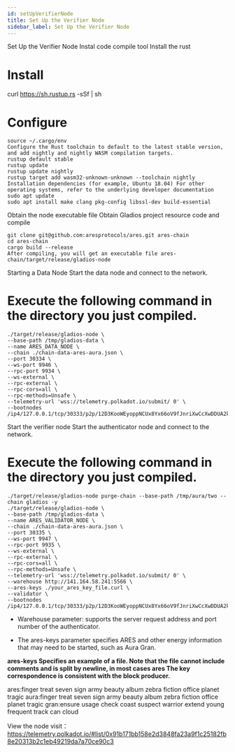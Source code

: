```yaml
---
id: setUpVerifierNode
title: Set Up the Verifier Node
sidebar_label: Set Up the Verifier Node
---
```


Set Up the Verifier Node
Instal code compile tool
Install the rust
# Install
curl https://sh.rustup.rs -sSf | sh
# Configure
```
source ~/.cargo/env
Configure the Rust toolchain to default to the latest stable version, and add nightly and nightly WASM compilation targets.
rustup default stable
rustup update
rustup update nightly
rustup target add wasm32-unknown-unknown --toolchain nightly
Installation dependencies (for example, Ubuntu 18.04) For other operating systems, refer to the underlying developer documentation
sudo apt update
sudo apt install make clang pkg-config libssl-dev build-essential
```

Obtain the node executable file
Obtain Gladios project resource code and compile

```
git clone git@github.com:aresprotocols/ares.git ares-chain
cd ares-chain
cargo build --release
After compiling, you will get an executable file ares-chain/target/release/gladios-node
```
Starting a Data Node
Start the data node and connect to the network.

#  Execute the following command in the directory you just compiled.
```
./target/release/gladios-node \
--base-path /tmp/gladios-data \
--name ARES_DATA_NODE \
--chain ./chain-data-ares-aura.json \
--port 30334 \
--ws-port 9946 \ 
--rpc-port 9934 \
--ws-external \
--rpc-external \
--rpc-cors=all \
--rpc-methods=Unsafe \
--telemetry-url 'wss://telemetry.polkadot.io/submit/ 0' \
--bootnodes /ip4/127.0.0.1/tcp/30333/p2p/12D3KooWEyoppNCUx8Yx66oV9fJnriXwCcXwDDUA2kj6vnc6iDEp
```

Start the verifier node
Start the authenticator node and connect to the network.

# Execute the following command in the directory you just compiled.
```
./target/release/gladios-node purge-chain --base-path /tmp/aura/two --chain gladios -y
./target/release/gladios-node \
--base-path /tmp/gladios-data \
--name ARES_VALIDATOR_NODE \
--chain ./chain-data-ares-aura.json \
--port 30335 \
--ws-port 9947 \
--rpc-port 9935 \
--ws-external \
--rpc-external \
--rpc-cors=all \
--rpc-methods=Unsafe \
--telemetry-url 'wss://telemetry.polkadot.io/submit/ 0' \
--warehouse http://141.164.58.241:5566 \
--ares-keys ./your_ares_key_file.curl \
--validator \
--bootnodes /ip4/127.0.0.1/tcp/30333/p2p/12D3KooWEyoppNCUx8Yx66oV9fJnriXwCcXwDDUA2kj6vnc6iDEp
```

- Warehouse parameter: supports the server request address and port number of the authenticator.

- The ares-keys parameter specifies ARES and other energy information that may need to be started, such as Aura Gran.

**ares-keys Specifies an example of a file. Note that the file cannot include comments and is split by newline, in most cases ares The key correspondence is consistent with the block producer.**

ares:finger treat seven sign army beauty album zebra fiction office planet tragic
aura:finger treat seven sign army beauty album zebra fiction office planet tragic
gran:ensure usage check coast suspect warrior extend young frequent track can cloud

View the node
visit：https://telemetry.polkadot.io/#list/0x91b171bb158e2d3848fa23a9f1c25182fb8e20313b2c1eb49219da7a70ce90c3
